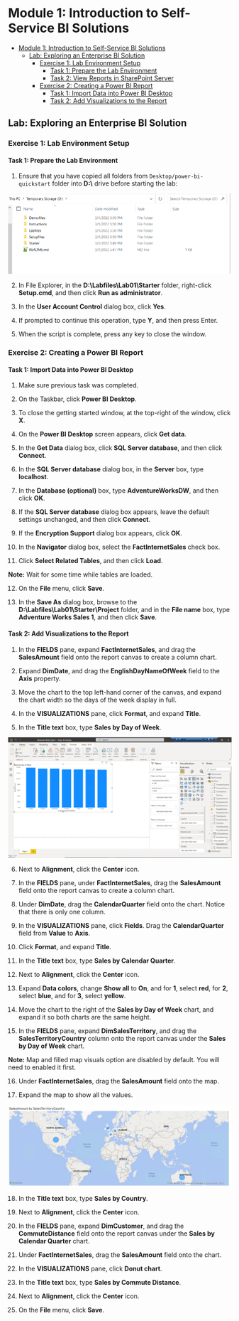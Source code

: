 # Module 1: Introduction to Self-Service BI Solutions

- [Module 1: Introduction to Self-Service BI Solutions](#module-1-introduction-to-self-service-bi-solutions)
  - [Lab: Exploring an Enterprise BI Solution](#lab-exploring-an-enterprise-bi-solution)
    - [Exercise 1: Lab Environment Setup](#exercise-1-viewing-reports)
      - [Task 1: Prepare the Lab Environment](#task-1-prepare-the-lab-environment)
      - [Task 2: View Reports in SharePoint Server](#task-2-view-reports-in-sharepoint-server)
    - [Exercise 2: Creating a Power BI Report](#exercise-2-creating-a-power-bi-report)
      - [Task 1: Import Data into Power BI Desktop](#task-1-import-data-into-power-bi-desktop)
      - [Task 2: Add Visualizations to the Report](#task-2-add-visualizations-to-the-report)

## Lab: Exploring an Enterprise BI Solution

### Exercise 1: Lab Environment Setup

#### Task 1: Prepare the Lab Environment

1. Ensure that you have copied all folders from `Desktop/power-bi-quickstart` folder into **D:\\** drive before starting the lab:

![](./images/files.png)

2. In File Explorer, in the **D:\\Labfiles\\Lab01\\Starter** folder, right-click **Setup.cmd**, and then click **Run as administrator**.

3. In the **User Account Control** dialog box, click **Yes**.

4. If prompted to continue this operation, type **Y**, and then press Enter.

5. When the script is complete, press any key to close the window.



### Exercise 2: Creating a Power BI Report

#### Task 1: Import Data into Power BI Desktop

1. Make sure previous task was completed.

2. On the Taskbar, click **Power BI Desktop**.

3. To close the getting started window, at the top-right of the window, click **X**.

4. On the **Power BI Desktop** screen appears, click **Get data**.

5. In the **Get Data** dialog box, click **SQL Server database**, and then click **Connect**.

6. In the **SQL Server database** dialog box, in the **Server** box, type **localhost**.

7. In the **Database (optional)** box, type **AdventureWorksDW**, and then click **OK**.

8. If the **SQL Server database** dialog box appears, leave the default settings unchanged, and then click **Connect**.

9. If the **Encryption Support** dialog box appears, click **OK**.

10. In the **Navigator** dialog box, select the **FactInternetSales** check box.

11. Click **Select Related Tables**, and then click **Load**.

**Note:** Wait for some time while tables are loaded.

12. On the **File** menu, click **Save**.

13. In the **Save As** dialog box, browse to the **D:\\Labfiles\\Lab01\\Starter\\Project** folder, and in the **File name** box, type **Adventure Works Sales 1**, and then click **Save**.

#### Task 2: Add Visualizations to the Report

1. In the **FIELDS** pane, expand **FactInternetSales**, and drag the **SalesAmount** field onto the report canvas to create a column chart.

2. Expand **DimDate**, and drag the **EnglishDayNameOfWeek** field to the **Axis** property.

3. Move the chart to the top left-hand corner of the canvas, and expand the chart width so the days of the week display in full.

4. In the **VISUALIZATIONS** pane, click **Format**, and expand **Title**.

5. In the **Title text** box, type **Sales by Day of Week**.

![](./images/1.png)

6. Next to **Alignment**, click the **Center** icon.

7. In the **FIELDS** pane, under **FactInternetSales**, drag the **SalesAmount** field onto the report canvas to create a column chart.

8. Under **DimDate**, drag the **CalendarQuarter** field onto the chart. Notice that there is only one column.

9. In the **VISUALIZATIONS** pane, click **Fields**. Drag the **CalendarQuarter** field from **Value** to **Axis**.

10. Click **Format**, and expand **Title**.

11. In the **Title text** box, type **Sales by Calendar Quarter**.

12. Next to **Alignment**, click the **Center** icon.

13. Expand **Data colors**, change **Show all** to **On**, and for **1**, select **red**, for **2**, select **blue**, and for **3**, select **yellow**.

14. Move the chart to the right of the **Sales by Day of Week** chart, and expand it so both charts are the same height.

15. In the **FIELDS** pane, expand **DimSalesTerritory**, and drag the **SalesTerritoryCountry** column onto the report canvas under the **Sales by Day of Week** chart.

**Note:** Map and filled map visuals option are disabled by default. You will need to enabled it first.

16. Under **FactInternetSales**, drag the **SalesAmount** field onto the map.

17. Expand the map to show all the values.

![](./images/2.png)

18. In the **Title text** box, type **Sales by Country**.

19. Next to **Alignment**, click the **Center** icon.

20. In the **FIELDS** pane, expand **DimCustomer**, and drag the **CommuteDistance** field onto the report canvas under the **Sales by Calendar Quarter** chart.

21. Under **FactInternetSales**, drag the **SalesAmount** field onto the chart.

22. In the **VISUALIZATIONS** pane, click **Donut chart**.

23. In the **Title text** box, type **Sales by Commute Distance**.

24. Next to **Alignment**, click the **Center** icon.

25. On the **File** menu, click **Save**.
